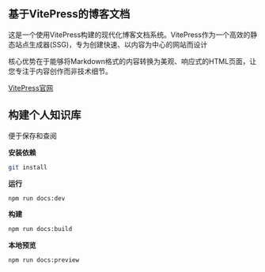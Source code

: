 ## 基于VitePress的博客文档

这是一个使用VitePress构建的现代化博客文档系统。VitePress作为一个高效的静态站点生成器(SSG)，专为创建快速、以内容为中心的网站而设计

核心优势在于能够将Markdown格式的内容转换为美观、响应式的HTML页面，让您专注于内容创作而非技术细节。

[VitePress官网](https://vitepress.dev/zh/)

## 构建个人知识库

便于保存和查阅

**安装依赖**

```sh
git install
```

**运行**

```sh
npm run docs:dev
```

**构建**

```sh
npm run docs:build
```

**本地预览**

```sh
npm run docs:preview
```

